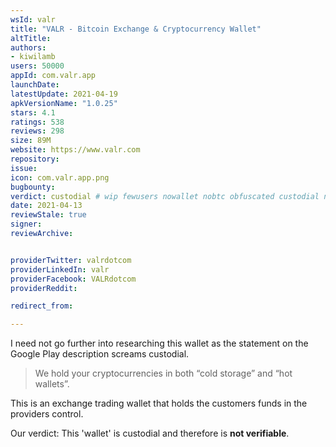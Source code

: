 ```yaml
---
wsId: valr
title: "VALR - Bitcoin Exchange & Cryptocurrency Wallet"
altTitle: 
authors:
- kiwilamb
users: 50000
appId: com.valr.app
launchDate: 
latestUpdate: 2021-04-19
apkVersionName: "1.0.25"
stars: 4.1
ratings: 538
reviews: 298
size: 89M
website: https://www.valr.com
repository: 
issue: 
icon: com.valr.app.png
bugbounty: 
verdict: custodial # wip fewusers nowallet nobtc obfuscated custodial nosource nonverifiable reproducible bounty defunct
date: 2021-04-13
reviewStale: true
signer: 
reviewArchive:


providerTwitter: valrdotcom
providerLinkedIn: valr
providerFacebook: VALRdotcom
providerReddit: 

redirect_from:

---
```



I need not go further into researching this wallet as the statement on the Google Play description screams custodial.

> We hold your cryptocurrencies in both “cold storage” and “hot wallets”.

This is an exchange trading wallet that holds the customers funds in the providers control.

Our verdict: This 'wallet' is custodial and therefore is **not verifiable**.


